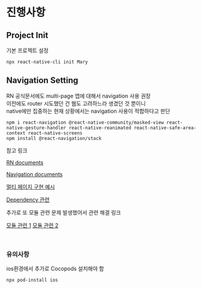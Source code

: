 # 진행사항

## Project Init
기본 프로젝트 설정

```
npx react-native-cli init Mary
```

## Navigation Setting
RN 공식문서에도 multi-page 앱에 대해서 navigation 사용 권장 <br>
이전에도 router 시도했던 건 웹도 고려하느라 생겼던 것 뿐이니 <br>
native에만 집중하는 현재 상황에서는 navigation 사용이 적합하다고 판단

```
npm i react-navigation @react-native-community/masked-view react-native-gesture-handler react-native-reanimated react-native-safe-area-context react-native-screens
npm install @react-navigation/stack
```

참고 링크

[RN documents](https://reactnative.dev/docs/navigation)

[Navigation documents](https://reactnavigation.org/docs/navigating/)

[멀티 페이지 구현 예시](https://daesiker.tistory.com/39)


[Dependency 관련 ](https://stackoverflow.com/questions/47737609/unable-to-resolve-module-react-navigation)

추가로 또 모듈 관련 문제 발생했어서 관련 해결 링크

[모듈 관련 1](https://velog.io/@dudrbs1040/ReactNative-%EC%98%A4%EB%A5%98)
[모듈 관련 2](https://github.com/software-mansion/react-native-gesture-handler/issues/1831)

<br>


###  유의사항 
ios환경에서 추가로 Cocopods 설치해야 함

```
npx pod-install ios
```

